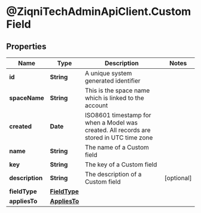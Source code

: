 # @ZiqniTechAdminApiClient.CustomField

## Properties

Name | Type | Description | Notes
------------ | ------------- | ------------- | -------------
**id** | **String** | A unique system generated identifier | 
**spaceName** | **String** | This is the space name which is linked to the account | 
**created** | **Date** | ISO8601 timestamp for when a Model was created. All records are stored in UTC time zone | 
**name** | **String** | The name of a Custom field | 
**key** | **String** | The key of a Custom field | 
**description** | **String** | The description of a Custom field | [optional] 
**fieldType** | [**FieldType**](FieldType.md) |  | 
**appliesTo** | [**AppliesTo**](AppliesTo.md) |  | 


